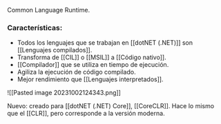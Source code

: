 Common Language Runtime. 

### Características:
- Todos los lenguajes que se trabajan en [[dotNET (.NET)]] son [[Lenguajes compilados]].
- Transforma de [[CIL]] o [[MSIL]] a [[Código nativo]].
- [[Compilador]] que se utiliza en tiempo de ejecución.
- Agiliza la ejecución de código compilado.
- Mejor rendimiento que [[Lenguajes interpretados]].

![[Pasted image 20231002124343.png]]

Nuevo: creado para [[dotNET (.NET) Core]], [[CoreCLR]]. Hace lo mismo que el [[CLR]], pero corresponde a la versión moderna.


